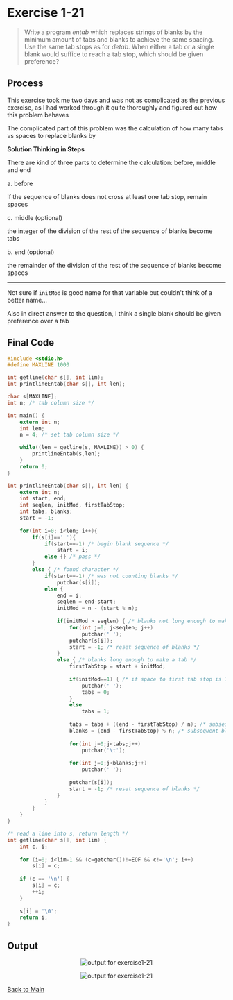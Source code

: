 # Exercise 1-21
> Write a program *entab* which replaces strings of blanks by the minimum amount of tabs and blanks 
> to achieve the same spacing. Use the same tab stops as for *detab*. 
> When either a tab or a single blank would suffice to reach a tab stop, which should be given preference?

## Process

This exercise took me two days and was not as complicated as the previous exercise, as I had worked through it quite thoroughly and figured out how
this problem behaves

The complicated part of this problem was the calculation of how many tabs vs spaces to replace blanks by

**Solution Thinking in Steps**

There are kind of three parts to determine the calculation: before, middle and end

a. before

if the sequence of blanks does not cross at least one tab stop, remain spaces

c. middle (optional)

the integer of the division of the rest of the sequence of blanks become tabs

b. end (optional)

the remainder of the division of the rest of the sequence of blanks become spaces

---
Not sure if `initMod` is good name for that variable but couldn't think of a better name...

Also in direct answer to the question, I think a single blank should be given preference over a tab

## Final Code
```c
#include <stdio.h>
#define MAXLINE 1000

int getline(char s[], int lim);
int printlineEntab(char s[], int len);

char s[MAXLINE];
int n; /* tab column size */

int main() {
	extern int n;
	int len;
	n = 4; /* set tab column size */

	while((len = getline(s, MAXLINE)) > 0) {
		printlineEntab(s,len);
	}
	return 0;
}

int printlineEntab(char s[], int len) {
	extern int n;
	int start, end;
	int seqlen, initMod, firstTabStop;
	int tabs, blanks;
	start = -1;
	
	for(int i=0; i<len; i++){
		if(s[i]==' '){
			if(start==-1) /* begin blank sequence */
				start = i;	
			else {} /* pass */			
		}
		else { /* found character */
			if(start==-1) /* was not counting blanks */
				putchar(s[i]);
			else {
				end = i;
				seqlen = end-start;
				initMod = n - (start % n);
				
				if(initMod > seqlen) { /* blanks not long enough to make a tab */
					for(int j=0; j<seqlen; j++)
						putchar(' ');
					putchar(s[i]);
					start = -1; /* reset sequence of blanks */
				}					
				else { /* blanks long enough to make a tab */
					firstTabStop = start + initMod;
					
					if(initMod==1) { /* if space to first tab stop is 1, put a blank */
						putchar(' ');
						tabs = 0;
					}
					else
						tabs = 1;
					
					tabs = tabs + ((end - firstTabStop) / n); /* subsequent tabs to add */
					blanks = (end - firstTabStop) % n; /* subsequent blanks to add (if any) */
					
					for(int j=0;j<tabs;j++)
						putchar('\t');
					
					for(int j=0;j<blanks;j++)
						putchar(' ');
					
					putchar(s[i]);
					start = -1; /* reset sequence of blanks */
				}
			}		
		}
	}
}

/* read a line into s, return length */
int getline(char s[], int lim) {
	int c, i;
	
	for (i=0; i<lim-1 && (c=getchar())!=EOF && c!='\n'; i++)
		s[i] = c;
	
	if (c == '\n') {
		s[i] = c;
		++i;
	}
	
	s[i] = '\0';
	return i;
}
```

## Output
<p align="center">
    <image src="../assets/exercise1-21_output1.jpg" alt="output for exercise1-21" />
</p>

<p align="center">
    <image src="../assets/exercise1-21_outputtwo.jpg" alt="output for exercise1-21" />
</p>

[Back to Main](../readme.md)
